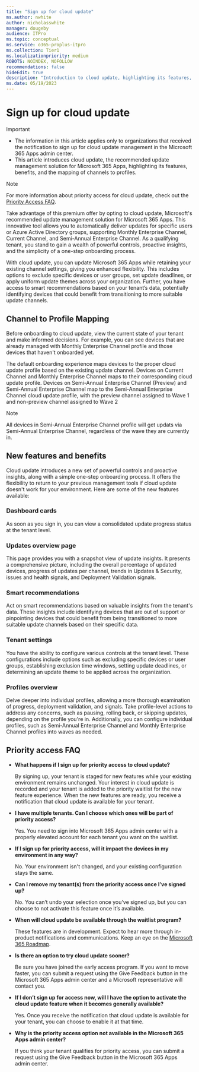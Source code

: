 ```yaml
---
title: "Sign up for cloud update"
ms.author: nwhite
author: nicholasswhite
manager: dougeby
audience: ITPro
ms.topic: conceptual
ms.service: o365-proplus-itpro
ms.collection: Tier1
ms.localizationpriority: medium
ROBOTS: NOINDEX, NOFOLLOW
recommendations: false
hideEdit: true
description: "Introduction to cloud update, highlighting its features, benefits, and the mapping of channels to profiles"
ms.date: 05/19/2023
---
```


# Sign up for cloud update

> [!IMPORTANT]
>
>- The information in this article applies only to organizations that received the notification to sign up for cloud update management in the Microsoft 365 Apps admin center.
>- This article introduces cloud update, the recommended update management solution for Microsoft 365 Apps, highlighting its features, benefits, and the mapping of channels to profiles.

> [!NOTE]
> For more information about priority access for cloud update, check out the [Priority Access FAQ](#priority-access-faq).

Take advantage of this premium offer by opting to cloud update, Microsoft's recommended update management solution for Microsoft 365 Apps. This innovative tool allows you to automatically deliver updates for specific users or Azure Active Directory groups, supporting Monthly Enterprise Channel, Current Channel, and Semi-Annual Enterprise Channel. As a qualifying tenant, you stand to gain a wealth of powerful controls, proactive insights, and the simplicity of a one-step onboarding process.

With cloud update, you can update Microsoft 365 Apps while retaining your existing channel settings, giving you enhanced flexibility. This includes options to exclude specific devices or user groups, set update deadlines, or apply uniform update themes across your organization. Further, you have access to smart recommendations based on your tenant’s data, potentially identifying devices that could benefit from transitioning to more suitable update channels.

## Channel to Profile Mapping

Before onboarding to cloud update, view the current state of your tenant and make informed decisions. For example, you can see devices that are  already managed with Monthly Enterprise Channel profile and those devices that haven't onboarded yet.

The default onboarding experience maps devices to the proper cloud update profile based on the existing update channel. Devices on Current Channel and Monthly Enterprise Channel maps to their corresponding cloud update profile. Devices on Semi-Annual Enterprise Channel (Preview) and Semi-Annual Enterprise Channel map to the Semi-Annual Enterprise Channel cloud update profile, with the preview channel assigned to Wave 1 and non-preview channel assigned to Wave 2

> [!NOTE]
> All devices in Semi-Annual Enterprise Channel profile will get updats via Semi-Annual Enterprise Channel, regardless of the wave they are currently in.

## New features and benefits

Cloud update introduces a new set of powerful controls and proactive insights, along with a simple one-step onboarding process. It offers the flexibility to return to your previous management tools if cloud update doesn't work for your environment. Here are some of the new features available:

### Dashboard cards

As soon as you sign in, you can view a consolidated update progress status at the tenant level.

### Updates overview page

This page provides you with a snapshot view of update insights. It presents a comprehensive picture, including the overall percentage of updated devices, progress of updates per channel, trends in Updates & Security, issues and health signals, and Deployment Validation signals.

### Smart recommendations

Act on smart recommendations based on valuable insights from the tenant's data. These insights include identifying devices that are out of support or pinpointing devices that could benefit from being transitioned to more suitable update channels based on their specific data.

### Tenant settings

You have the ability to configure various controls at the tenant level. These configurations include options such as excluding specific devices or user groups, establishing exclusion time windows, setting update deadlines, or determining an update theme to be applied across the organization.

### Profiles overview

Delve deeper into individual profiles, allowing a more thorough examination of progress, deployment validation, and signals. Take profile-level actions to address any concerns, such as pausing, rolling back, or skipping updates, depending on the profile you're in. Additionally, you can configure individual profiles, such as Semi-Annual Enterprise Channel and Monthly Enterprise Channel profiles into waves as needed.

## Priority access FAQ

- **What happens if I sign up for priority access to cloud update?**

    By signing up, your tenant is staged for new features while your existing environment remains unchanged. Your interest in cloud update is recorded and your tenant is added to the priority waitlist for the new feature experience. When the new features are ready, you receive a notification that cloud update is available for your tenant.

- **I have multiple tenants. Can I choose which ones will be part of priority access?**

    Yes. You need to sign into Microsoft 365 Apps admin center with a properly elevated account for each tenant you want on the waitlist.

- **If I sign up for  priority access, will it impact the devices in my environment in any way?**

    No. Your environment isn't changed, and your existing configuration stays the same.

- **Can I remove my tenant(s) from the priority access once I’ve signed up?**

    No. You can’t undo your selection once you’ve signed up, but you can choose to not activate this feature once it’s available.

- **When will cloud update be available through the waitlist program?**

    These features are in development. Expect to hear more through in-product notifications and communications. Keep an eye on the [Microsoft 365 Roadmap](https://www.microsoft.com/microsoft-365/roadmap).

- **Is there an option to try cloud update sooner?**

    Be sure you have joined the early access program. If you want to move faster, you can submit a request using the Give Feedback button in the Microsoft 365 Apps admin center and a Microsoft representative will contact you.

- **If I don’t sign up for access now, will I have the option to activate the cloud update feature when it becomes generally available?**

    Yes. Once you receive the notification that cloud update is available for your tenant, you can choose to enable it at that time.

- **Why is the priority access option not available in the Microsoft 365 Apps admin center?**

    If you think your tenant qualifies for priority access, you can submit a request using the Give Feedback button in the Microsoft 365 Apps admin center.
